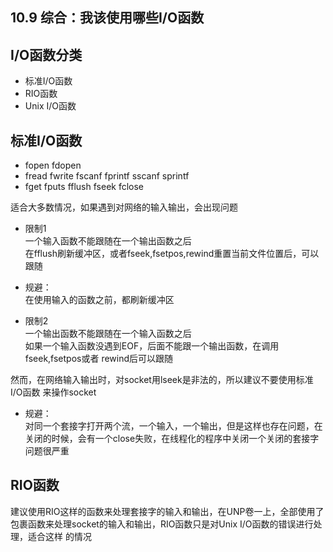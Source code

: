 ## 10.9 综合：我该使用哪些I/O函数

## I/O函数分类 
- 标准I/O函数
- RIO函数
- Unix I/O函数


## 标准I/O函数
- fopen fdopen
- fread fwrite fscanf fprintf sscanf sprintf
- fget fputs fflush fseek fclose

适合大多数情况，如果遇到对网络的输入输出，会出现问题

- 限制1   
一个输入函数不能跟随在一个输出函数之后  
在fflush刷新缓冲区，或者fseek,fsetpos,rewind重置当前文件位置后，可以跟随

- 规避：  
在使用输入的函数之前，都刷新缓冲区

- 限制2  
一个输出函数不能跟随在一个输入函数之后  
如果一个输入函数没遇到EOF，后面不能跟一个输出函数，在调用fseek,fsetpos或者
rewind后可以跟随

然而，在网络输入输出时，对socket用lseek是非法的，所以建议不要使用标准I/O函数
来操作socket

- 规避：  
对同一个套接字打开两个流，一个输入，一个输出，但是这样也存在问题，在关闭的时候，会有一个close失败，在线程化的程序中关闭一个关闭的套接字问题很严重

## RIO函数
建议使用RIO这样的函数来处理套接字的输入和输出，在UNP卷一上，全部使用了包裹函数来处理socket的输入和输出，RIO函数只是对Unix I/O函数的错误进行处理，适合这样
的情况
